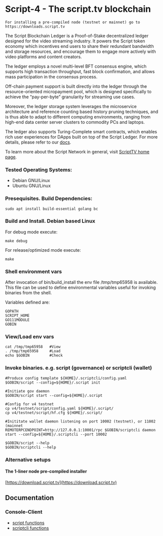 # Script-4 - The script.tv blockchain

	For installing a pre-compiled node (testnet or mainnet) go to https://downloads.script.tv

The Script Blockchain Ledger is a Proof-of-Stake decentralized ledger designed for the video streaming industry.
It powers the Script token economy which incentives end users to share their redundant bandwidth and storage resources,
and encourage them to engage more actively with video platforms and content creators.

The ledger employs a novel multi-level BFT consensus engine, which supports high transaction throughput,
fast block confirmation, and allows mass participation in the consensus process.

Off-chain payment support is built directly into the ledger through the resource-oriented micropayment pool,
which is designed specifically to achieve the “pay-per-byte” granularity for streaming use cases.

Moreover, the ledger storage system leverages the microservice architecture and reference counting based history pruning techniques,
and is thus able to adapt to different computing environments, ranging from high-end data center server clusters to commodity PCs and laptops.

The ledger also supports Turing-Complete smart contracts, which enables rich user experiences for DApps built on top of 
the Script Ledger. For more details, please refer to our [docs](https://docs.script.tv).

To learn more about the Script Network in general, visit [ScriptTV home page](https://script.tv).

### Tested Operating Systems:

* Debian GNU/Linux 
* Ubuntu GNU/Linux 

### Presequisites. Build Dependencies:

	sudo apt install build-essential golang bc

### Build and Install. Debian based Linux

For debug mode execute:

	make debug

For release/optimized mode execute:

	make

### Shell environment vars

After invocation of bin/build_install the env file /tmp/tmp65958 is available.
This file can be used to define environmental variables useful for invoking binaries from the shell.

Variables defined are:

	GOPATH
	SCRIPT_HOME
	GO111MODULE
	GOBIN


### View/Load env vars

	cat /tmp/tmp65958   #View
	. /tmp/tmp65958     #Load
	echo $GOBIN         #Check


### Invoke binaries. e.g. script (governance) or scriptcli (wallet)

	#Produce config template ${HOME}/.scriptcli/config.yaml
	$GOBIN/script --config=${HOME}/.script init

	#Initiate gov daemon
	$GOBIN/script start --config=${HOME}/.script

	#Config for v4 testnet
	cp v4/testnet/script/config.yaml ${HOME}/.script/
	cp v4/testnet/script/hf.cfg ${HOME}/.script/

	#Inititate wallet daemon listening on port 10002 (testnet), or 11002 (mainnet
	REMOTERPCENDPOINT=http://127.0.0.1:10001/rpc $GOBIN/scriptcli daemon start --config=${HOME}/.scriptcli --port 10002

	$GOBIN/script --help
	$GOBIN/scriptcli --help

### Alternative setups

#### The 1-liner node pre-compiled installer

[https://download.script.tv](https://download.script.tv)

## Documentation

### Console-Client

* [script functions](https://github.com/scriptnetwork/script-4/tree/master/docs/commands/ledger)
* [scriptcli functions](https://github.com/scriptnetwork/script-4/tree/master/docs/commands/wallet)


